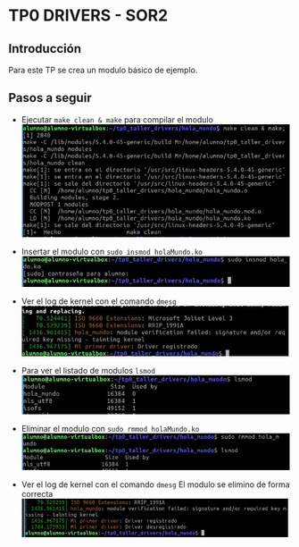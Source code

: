 # TP0 DRIVERS - SOR2

## Introducción
Para este TP se crea un modulo básico de ejemplo.

## Pasos a seguir

* Ejecutar ```make clean & make``` para compilar el modulo
![](capturas/1makeandclean.jpg)

* Insertar el modulo con ```sudo insmod holaMundo.ko```
![](capturas/2insertarmodulo.jpg)

* Ver el log de kernel con el comando ```dmesg```
![](capturas/3logkernel.jpg)

* Para ver el listado de modulos ```lsmod```
![](capturas/4lsmod.jpg)

* Eliminar el modulo con ```sudo rmmod holaMundo.ko```
![](capturas/5remove.jpg)

* Ver el log de kernel con el comando ```dmesg``` El modulo se elimino de forma correcta
![](capturas/6logdesregistrado.jpg)
